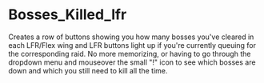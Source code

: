 # Bosses_Killed_lfr
Creates a row of buttons showing you how many bosses you've cleared in each LFR/Flex wing and LFR buttons light up if you're currently queuing for the corresponding raid.  No more memorizing, or having to go through the dropdown menu and mouseover the small "!" icon to see which bosses are down and which you still need to kill all the time.

